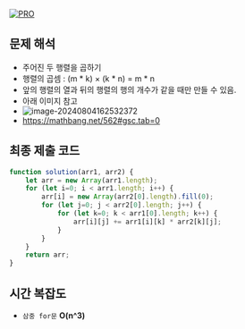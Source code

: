 [![PRO]][Link]

## 문제 해석

-   주어진 두 행렬을 곱하기
-   행렬의 곱셈 : (m \* k) × (k \* n) = m \* n
-   앞의 행렬의 열과 뒤의 행렬의 행의 개수가 같을 때만 만들 수 있음.
-   아래 이미지 참고
-   ![image-20240804162532372](C:\Users\gkwls\AppData\Roaming\Typora\typora-user-images\image-20240804162532372.png)
-   https://mathbang.net/562#gsc.tab=0

## 최종 제출 코드

```js
function solution(arr1, arr2) {
    let arr = new Array(arr1.length);
    for (let i=0; i < arr1.length; i++) {
        arr[i] = new Array(arr2[0].length).fill(0);
        for (let j=0; j < arr2[0].length; j++) {
            for (let k=0; k < arr1[0].length; k++) {
                arr[i][j] += arr1[i][k] * arr2[k][j];
            }
        }
    }
    return arr;
}
```

## 시간 복잡도

-   `삼중 for문`  **O(n^3)**

<!---------------------------------------------------------------------------->

[PRO]: https://github.com/GoSSaChin/algorithm-js/assets/107768516/67c43b52-bc3f-4571-a249-5519021afbb0
[Link]: https://school.programmers.co.kr/learn/courses/30/lessons/12949
